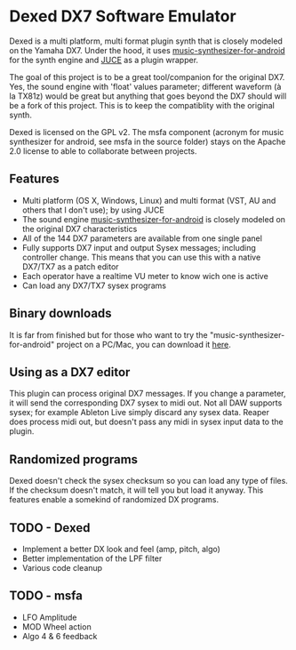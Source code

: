 Dexed DX7 Software Emulator
===========================

Dexed is a multi platform, multi format plugin synth that is closely modeled on the Yamaha DX7. 
Under the hood, it uses [music-synthesizer-for-android](https://code.google.com/p/music-synthesizer-for-android) 
for the synth engine and [JUCE](http://wwww.juce.com) as a plugin wrapper.

The goal of this project is to be a great tool/companion for the original DX7. Yes, the sound engine 
with 'float' values parameter; different waveform (à la TX81z) would be great but anything that 
goes beyond the DX7 should will be a fork of this project. This is to keep the compatiblity with
the original synth.

Dexed is licensed on the GPL v2. The msfa component (acronym for music synthesizer for android, see msfa 
in the source folder) stays on the Apache 2.0 license to able to collaborate between projects.

Features 
--------
* Multi platform (OS X, Windows, Linux) and multi format (VST, AU and others that I don't use); by using JUCE
* The sound engine [music-synthesizer-for-android](https://code.google.com/p/music-synthesizer-for-android) is closely modeled on the original DX7 characteristics
* All of the 144 DX7 parameters are available from one single panel
* Fully supports DX7 input and output Sysex messages; including controller change. This means that you can use this with a native DX7/TX7 as a patch editor
* Each operator have a realtime VU meter to know wich one is active
* Can load any DX7/TX7 sysex programs

Binary downloads
----------------
It is far from finished but for those who want to try the "music-synthesizer-for-android" project
on a PC/Mac, you can download it [here](http://le-son666.com/software/dexed).

Using as a DX7 editor
---------------------
This plugin can process original DX7 messages. If you change a parameter, it will send the 
corresponding DX7 sysex to midi out. Not all DAW supports sysex; for example
Ableton Live simply discard any sysex data. Reaper does process midi out, but doesn't pass any
midi in sysex input data to the plugin. 

Randomized programs
-------------------
Dexed doesn't check the sysex checksum so you can load any type of files. If the checksum doesn't 
match, it will tell you but load it anyway. This features enable a somekind of randomized DX 
programs.

TODO - Dexed 
------------
* Implement a better DX look and feel (amp, pitch, algo)
* Better implementation of the LPF filter
* Various code cleanup

TODO - msfa
-----------
* LFO Amplitude
* MOD Wheel action
* Algo 4 & 6 feedback

